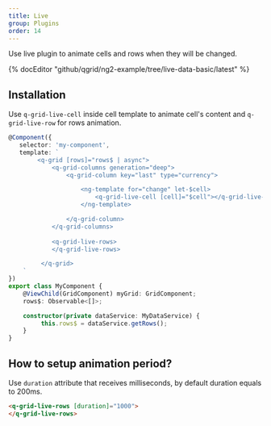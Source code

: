 ```yaml
---
title: Live
group: Plugins
order: 14
---
```


Use live plugin to animate cells and rows when they will be changed.

{% docEditor "github/qgrid/ng2-example/tree/live-data-basic/latest" %}

## Installation

Use `q-grid-live-cell` inside cell template to animate cell's content and `q-grid-live-row` for rows animation.

```typescript
@Component({
   selector: 'my-component',
   template: `
        <q-grid [rows]="rows$ | async">
	        <q-grid-columns generation="deep">
				<q-grid-column key="last" type="currency">

			        <ng-template for="change" let-$cell>
						<q-grid-live-cell [cell]="$cell"></q-grid-live-cell>
					</ng-template>

		        </q-grid-column>
			</q-grid-columns>
			
			<q-grid-live-rows>
			</q-grid-live-rows>

         </q-grid>
    `
})
export class MyComponent {
	@ViewChild(GridComponent) myGrid: GridComponent;
	rows$: Observable<[]>;

	constructor(private dataService: MyDataService) {
		 this.rows$ = dataService.getRows();
	}
}
```

## How to setup animation period?

Use `duration` attribute that receives milliseconds, by default duration equals to 200ms.

```html
<q-grid-live-rows [duration]="1000">
</q-grid-live-rows>
```